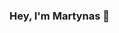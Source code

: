 ### Hey, I'm Martynas 👋

<!---
🔭 I’m currently working on
------
Balconytours app
📫 How to reach me: 
------
martynas.alekna10@gmail.com
--->
